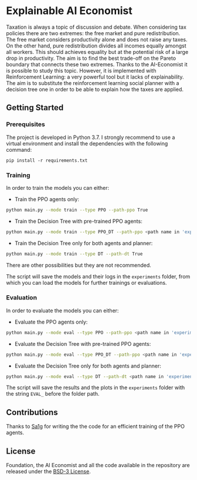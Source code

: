 # Explainable AI Economist

Taxation is always a topic of discussion and debate. When considering tax policies there are two extremes: the free market and pure redistribution. The free market considers productivity alone and does not raise any taxes. On the other hand, pure redistribution divides all incomes equally amongst all workers. This should achieves equality but at the potential risk of a large drop in productivity. The aim is to find the best trade-off on the Pareto boundary that connects these two extremes. Thanks to the AI-Economist it is possible to study this topic. However, it is implemented with Reinforcement Learning: a very powerful tool but it lacks of explainability. The aim is to substitute the reinforcement learning social planner with a decision tree one in order to be able to explain how the taxes are applied.

## Getting Started

### Prerequisites

The project is developed in Python 3.7. I strongly recommend to use a virtual environment and install the dependencies with the following command:

```
pip install -r requirements.txt
```

### Training

In order to train the models you can either:

- Train the PPO agents only: 
```bash
python main.py --mode train --type PPO --path-ppo True
```
- Train the Decision Tree with pre-trained PPO agents: 
```bash
python main.py --mode train --type PPO_DT --path-ppo <path name in 'experiments' to the PPO agents> --path-dt True
```
- Train the Decision Tree only for both agents and planner: 
```bash
python main.py --mode train --type DT --path-dt True
```
  
There are other possibilities but they are not recommended. 

The script will save the models and their logs in the `experiments` folder, from which you can load the models for further trainings or evaluations.

### Evaluation

In order to evaluate the models you can either:

- Evaluate the PPO agents only: 
```bash
python main.py --mode eval --type PPO --path-ppo <path name in 'experiments' to the PPO agents>
```

- Evaluate the Decision Tree with pre-trained PPO agents: 
```bash
python main.py --mode eval --type PPO_DT --path-ppo <path name in 'experiments' to the PPO agents> --path-dt <path name in 'experiments' to the Decision Tree>
```

- Evaluate the Decision Tree only for both agents and planner: 
```bash
python main.py --mode eval --type DT --path-dt <path name in 'experiments' to the Decision Tree>
```

The script will save the results and the plots in the `experiments` folder with the string `EVAL_` before the folder path.

## Contributions

Thanks to [Sa1g](https://github.com/sa1g) for writing the the code for an efficient training of the PPO agents.

## License

Foundation, the AI Economist and all the code available in the repository are released under the [BSD-3 License](LICENSE.txt).